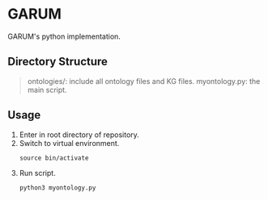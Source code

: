 # GARUM
GARUM's python implementation.

## Directory Structure
> ontologies/: include all ontology files and KG files.
> myontology.py: the main script.

## Usage
1. Enter in root directory of repository. <br>
2. Switch to virtual environment. <br>
    ```
    source bin/activate
    ```
3. Run script. <br>
    ```
    python3 myontology.py
    ```